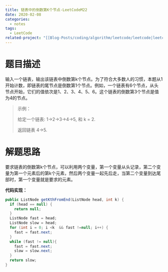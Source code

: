 ```yaml
---
title: 链表中的倒数第K个节点-LeetCodeM22
date: 2020-02-08
categories:
  - notes
tags:
  - LeetCode
related-project: "[[Blog-Posts/coding/algorithm/leetcode/leetcode|leetcode]]"
---
```


#  题目描述

输入一个链表，输出该链表中倒数第k个节点。为了符合大多数人的习惯，本题从1开始计数，即链表的尾节点是倒数第1个节点。例如，一个链表有6个节点，从头节点开始，它们的值依次是1、2、3、4、5、6。这个链表的倒数第3个节点是值为4的节点。 

> 示例：
>
> 给定一个链表: 1->2->3->4->5, 和 k = 2.
>
> 返回链表 4->5.
>

<!--more-->

# 解题思路

要求链表的倒数第k个节点，可以利用两个变量，第一个变量从头记录，第二个变量为第一个元素后的第k个元素，然后两个变量一起先后走，当第二个变量到达尾部时，第一个变量就是要求的元素。

**代码实现：**

```java
public ListNode getKthFromEnd(ListNode head, int k) {
  if (head == null) {
    return null;
  }
  ListNode fast = head;
  ListNode slow = head;
  for (int i = 0; i <k  && fast !=null; i++) {
    fast = fast.next;
  }
  while (fast != null){
    fast = fast.next;
    slow = slow.next;
  }
  return slow;
}
```

